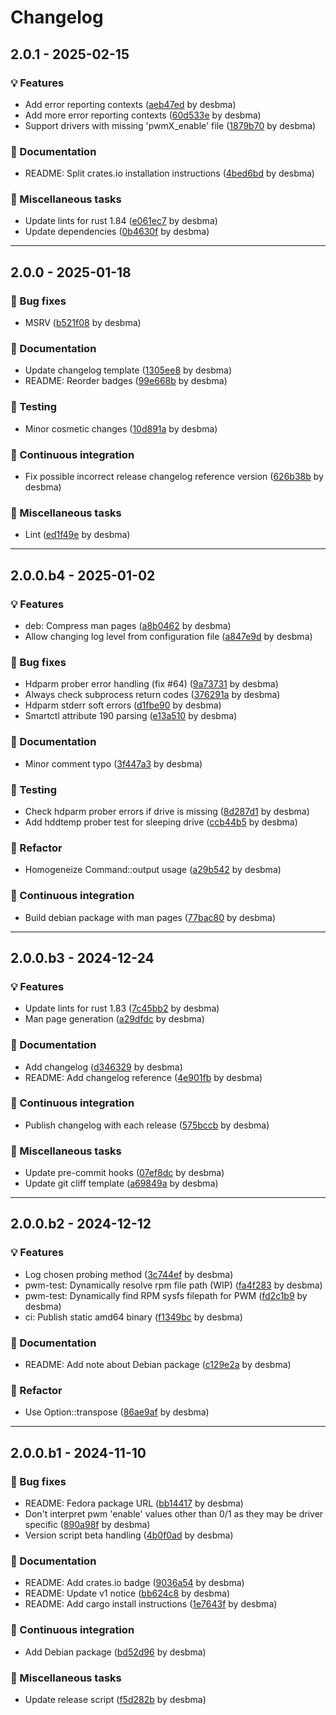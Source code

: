 # Changelog

## 2.0.1 - 2025-02-15

### <!-- 01 -->💡 Features

- Add error reporting contexts ([aeb47ed](https://github.com/desbma/hddfancontrol/commit/aeb47ed55cb39c8e1849c5c1d8321ab6445af641) by desbma)
- Add more error reporting contexts ([60d533e](https://github.com/desbma/hddfancontrol/commit/60d533e23feb8c2d487b84678f66690d3d3ef9fd) by desbma)
- Support drivers with missing 'pwmX_enable' file ([1879b70](https://github.com/desbma/hddfancontrol/commit/1879b7070d62785e3dda8aaf78a9e208abed3acc) by desbma)

### <!-- 04 -->📗 Documentation

- README: Split crates.io installation instructions ([4bed6bd](https://github.com/desbma/hddfancontrol/commit/4bed6bd183fe4c16e73f743f1367859ac1d5c577) by desbma)

### <!-- 10 -->🧰 Miscellaneous tasks

- Update lints for rust 1.84 ([e061ec7](https://github.com/desbma/hddfancontrol/commit/e061ec7e59314119f6e28055302b50ad8ec1d994) by desbma)
- Update dependencies ([0b4630f](https://github.com/desbma/hddfancontrol/commit/0b4630ff236002e568f844f055b1ef8d530fbe27) by desbma)

---

## 2.0.0 - 2025-01-18

### <!-- 02 -->🐛 Bug fixes

- MSRV ([b521f08](https://github.com/desbma/hddfancontrol/commit/b521f08e63d4c59c7f9c51729302e4c0d035e810) by desbma)

### <!-- 04 -->📗 Documentation

- Update changelog template ([1305ee8](https://github.com/desbma/hddfancontrol/commit/1305ee84e291ce13ff87f02e428dd4c17548e674) by desbma)
- README: Reorder badges ([99e668b](https://github.com/desbma/hddfancontrol/commit/99e668b7066c55263b5080c6d05b3d0b8d29c5ba) by desbma)

### <!-- 05 -->🧪 Testing

- Minor cosmetic changes ([10d891a](https://github.com/desbma/hddfancontrol/commit/10d891a2d0dd36bf5c579efec303be1311e41526) by desbma)

### <!-- 09 -->🤖 Continuous integration

- Fix possible incorrect release changelog reference version ([626b38b](https://github.com/desbma/hddfancontrol/commit/626b38bd13be679a7007db0e7a85fcc0242fad7a) by desbma)

### <!-- 10 -->🧰 Miscellaneous tasks

- Lint ([ed1f49e](https://github.com/desbma/hddfancontrol/commit/ed1f49ec8d735835921edc5e3ae555c74f6158bc) by desbma)

---

## 2.0.0.b4 - 2025-01-02

### <!-- 01 -->💡 Features

- deb: Compress man pages ([a8b0462](https://github.com/desbma/hddfancontrol/commit/a8b0462fcc903f14db8faf07d041f34a601be779) by desbma)
- Allow changing log level from configuration file ([a847e9d](https://github.com/desbma/hddfancontrol/commit/a847e9d039637f756cd4e34782aa37abe0fb6aac) by desbma)

### <!-- 02 -->🐛 Bug fixes

- Hdparm prober error handling (fix #64) ([9a73731](https://github.com/desbma/hddfancontrol/commit/9a73731953ad85175e91e2e30facdfded5db409a) by desbma)
- Always check subprocess return codes ([376291a](https://github.com/desbma/hddfancontrol/commit/376291afda1ececccd32fd67c53c02e4b6b9e3b7) by desbma)
- Hdparm stderr soft errors ([d1fbe90](https://github.com/desbma/hddfancontrol/commit/d1fbe9090aa95748a2dde2f1ea933a5dd6d1ad50) by desbma)
- Smartctl attribute 190 parsing ([e13a510](https://github.com/desbma/hddfancontrol/commit/e13a510c81903008d4011218960f8f4d2c2b6348) by desbma)

### <!-- 04 -->📗 Documentation

- Minor comment typo ([3f447a3](https://github.com/desbma/hddfancontrol/commit/3f447a3aba84eb453f99bd1a96b6bc319086a541) by desbma)

### <!-- 05 -->🧪 Testing

- Check hdparm prober errors if drive is missing ([8d287d1](https://github.com/desbma/hddfancontrol/commit/8d287d1ecb29e3aca57272fd0686a7d62c24367a) by desbma)
- Add hddtemp prober test for sleeping drive ([ccb44b5](https://github.com/desbma/hddfancontrol/commit/ccb44b5f4de45515ac709654daee4553aa4cd61d) by desbma)

### <!-- 06 -->🚜 Refactor

- Homogeneize Command::output usage ([a29b542](https://github.com/desbma/hddfancontrol/commit/a29b542d36b57c79598ae836fefacc097b41606b) by desbma)

### <!-- 09 -->🤖 Continuous integration

- Build debian package with man pages ([77bac80](https://github.com/desbma/hddfancontrol/commit/77bac80e8cfb3ab992c5675188858c5186a25090) by desbma)

---

## 2.0.0.b3 - 2024-12-24

### <!-- 01 -->💡 Features

- Update lints for rust 1.83 ([7c45bb2](https://github.com/desbma/hddfancontrol/commit/7c45bb290045c06547274b3ee1b31b8b626c8024) by desbma)
- Man page generation ([a29dfdc](https://github.com/desbma/hddfancontrol/commit/a29dfdc3989ea5c6ff40375c3b47e50615f5d0b3) by desbma)

### <!-- 04 -->📗 Documentation

- Add changelog ([d346329](https://github.com/desbma/hddfancontrol/commit/d346329cbd7254490825f1ee1ae7a86bc1751ebb) by desbma)
- README: Add changelog reference ([4e901fb](https://github.com/desbma/hddfancontrol/commit/4e901fb84aa22b13109aa95ada2b1735bf1f7d9f) by desbma)

### <!-- 09 -->🤖 Continuous integration

- Publish changelog with each release ([575bccb](https://github.com/desbma/hddfancontrol/commit/575bccb04473b929dbc579fb7dc1e445e93b01bc) by desbma)

### <!-- 10 -->🧰 Miscellaneous tasks

- Update pre-commit hooks ([07ef8dc](https://github.com/desbma/hddfancontrol/commit/07ef8dca2ef7b09ecf047374affc586060f9c3a7) by desbma)
- Update git cliff template ([a69849a](https://github.com/desbma/hddfancontrol/commit/a69849a2898552134ecadc8cdc300bf21f98e9e7) by desbma)

---

## 2.0.0.b2 - 2024-12-12

### <!-- 01 -->💡 Features

- Log chosen probing method ([3c744ef](https://github.com/desbma/hddfancontrol/commit/3c744efb8b5c1e8823257242fedcdd9225fa4187) by desbma)
- pwm-test: Dynamically resolve rpm file path (WIP) ([fa4f283](https://github.com/desbma/hddfancontrol/commit/fa4f283dc24040da1c629a2a8b179aec2e6f44f1) by desbma)
- pwm-test: Dynamically find RPM sysfs filepath for PWM ([fd2c1b9](https://github.com/desbma/hddfancontrol/commit/fd2c1b91ec1bf24a838141234a723c34f86c6e90) by desbma)
- ci: Publish static amd64 binary ([f1349bc](https://github.com/desbma/hddfancontrol/commit/f1349bcc73db1561c9254718fec3c8e4400292ac) by desbma)

### <!-- 04 -->📗 Documentation

- README: Add note about Debian package ([c129e2a](https://github.com/desbma/hddfancontrol/commit/c129e2ad91aab562ba58832490835729809b14d7) by desbma)

### <!-- 06 -->🚜 Refactor

- Use Option::transpose ([86ae9af](https://github.com/desbma/hddfancontrol/commit/86ae9afe017a359b12e28bf9e7bd87f47d35f9ad) by desbma)

---

## 2.0.0.b1 - 2024-11-10

### <!-- 02 -->🐛 Bug fixes

- README: Fedora package URL ([bb14417](https://github.com/desbma/hddfancontrol/commit/bb1441796665ceb16691c09e14c1167ad02e71e8) by desbma)
- Don't interpret pwm 'enable' values other than 0/1 as they may be driver specific ([890a98f](https://github.com/desbma/hddfancontrol/commit/890a98f35694c4be25bbd8de2e0572ba3160fa3c) by desbma)
- Version script beta handling ([4b0f0ad](https://github.com/desbma/hddfancontrol/commit/4b0f0ad1646b18f7f6e9b840493d1b6f0e88d65f) by desbma)

### <!-- 04 -->📗 Documentation

- README: Add crates.io badge ([9036a54](https://github.com/desbma/hddfancontrol/commit/9036a54d05d849b6c9863a724d380c40090ce16c) by desbma)
- README: Update v1 notice ([bb624c8](https://github.com/desbma/hddfancontrol/commit/bb624c884a01c39231b7e100f64c5a3b7540e8ca) by desbma)
- README: Add cargo install instructions ([1e7643f](https://github.com/desbma/hddfancontrol/commit/1e7643fcb394d465fe65e0586820a31b903488c8) by desbma)

### <!-- 09 -->🤖 Continuous integration

- Add Debian package ([bd52d96](https://github.com/desbma/hddfancontrol/commit/bd52d96ac44aa7888dc672aed426ab9664b774c9) by desbma)

### <!-- 10 -->🧰 Miscellaneous tasks

- Update release script ([f5d282b](https://github.com/desbma/hddfancontrol/commit/f5d282bf674a8b83c5f2cd31098e9f74bb8756e2) by desbma)

